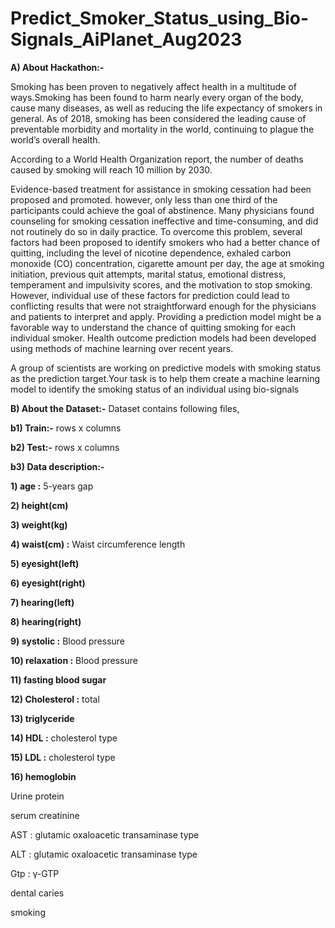 # Predict_Smoker_Status_using_Bio-Signals_AiPlanet_Aug2023

**A) About Hackathon:-**

Smoking has been proven to negatively affect health in a multitude of ways.Smoking has been found to harm nearly every organ of the body, cause many diseases, as well as reducing the life expectancy of smokers in general. As of 2018, smoking has been considered the leading cause of preventable morbidity and mortality in the world, continuing to plague the world’s overall health.

According to a World Health Organization report, the number of deaths caused by smoking will reach 10 million by 2030.

Evidence-based treatment for assistance in smoking cessation had been proposed and promoted. however, only less than one third of the participants could achieve the goal of abstinence. Many physicians found counseling for smoking cessation ineffective and time-consuming, and did not routinely do so in daily practice. To overcome this problem, several factors had been proposed to identify smokers who had a better chance of quitting, including the level of nicotine dependence, exhaled carbon monoxide (CO) concentration, cigarette amount per day, the age at smoking initiation, previous quit attempts, marital status, emotional distress, temperament and impulsivity scores, and the motivation to stop smoking. However, individual use of these factors for prediction could lead to conflicting results that were not straightforward enough for the physicians and patients to interpret and apply. Providing a prediction model might be a favorable way to understand the chance of quitting smoking for each individual smoker. Health outcome prediction models had been developed using methods of machine learning over recent years.

A group of scientists are working on predictive models with smoking status as the prediction target.Your task is to help them create a machine learning model to identify the smoking status of an individual using bio-signals

**B) About the Dataset:-** Dataset contains following files,

**b1) Train:-**  rows x  columns

**b2) Test:-**  rows x  columns

**b3) Data description:-**

**1) age :** 5-years gap

**2) height(cm)**

**3) weight(kg)**

**4) waist(cm) :** Waist circumference length

**5) eyesight(left)**

**6) eyesight(right)**

**7) hearing(left)**

**8) hearing(right)**

**9) systolic :** Blood pressure

**10) relaxation :** Blood pressure

**11) fasting blood sugar**

**12) Cholesterol :** total

**13) triglyceride**

**14) HDL :** cholesterol type

**15) LDL :** cholesterol type

**16) hemoglobin**

Urine protein

serum creatinine

AST : glutamic oxaloacetic transaminase type

ALT : glutamic oxaloacetic transaminase type

Gtp : γ-GTP

dental caries

smoking
